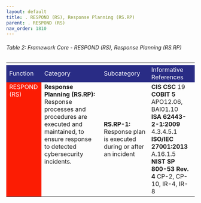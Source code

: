 ```yaml
---
layout: default
title: . RESPOND (RS), Response Planning (RS.RP) 
parent: . RESPOND (RS) 
nav_order: 1810 
---
```


###### Table 2: Framework Core - RESPOND (RS), Response Planning (RS.RP) 
<table>
  <tr>
    <td>
    </td>
    <td>
    </td>
    <td>
    </td>    <td>
    </td>
    <td>
    </td>
    <td>
    </td>
    <td>
    </td>
    <td>
    </td>
  </tr>
  <tr>
    <td style="background-color:#292c85">
<span style="color:#ffffff">Function</span>
    </td>
    <td colspan="2" style="background-color:#292c85">
<span style="color:#ffffff">Category</span>
    </td>
    <td colspan="2" style="background-color:#292c85">
<span style="color:#ffffff">Subcategory</span>
    </td>
    <td colspan="3" style="background-color:#292c85">
<span style="color:#ffffff">Informative References</span>
    </td>
  </tr>
  <tr>
    <td rowspan="1" style="vertical-align:top; background-color:#fc1c03">
<span style="color:#ffffff">RESPOND (RS)</span>
    </td>
    <td colspan="2" rowspan="1" style="vertical-align:top">
<span style="font-weight:bold">Response Planning (RS.RP):</span> Response processes and procedures are executed and maintained, to ensure response to detected cybersecurity incidents.
    </td>
    <td colspan="2">
<span style="font-weight:bold">RS.RP-1:</span> Response plan is executed during or after an incident
    </td>
    <td colspan="3">
<span style="font-weight:bold">CIS CSC</span> 19<br> 
<span style="font-weight:bold">COBIT 5</span> APO12.06, BAI01.10<br> 
<span style="font-weight:bold">ISA 62443-2-1:2009</span> 4.3.4.5.1<br> 
<span style="font-weight:bold">ISO/IEC 27001:2013</span> A.16.1.5<br> 
<span style="font-weight:bold">NIST SP 800-53 Rev. 4</span> CP-2, CP-10, IR-4, IR-8<br> 
    </td>
  </tr>
</table>

